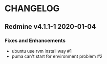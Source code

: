 # CHANGELOG

## Redmine v4.1.1-1 2020-01-04
### Fixes and Enhancements
- ubuntu use rvm install way #1
- puma can't start for environment problem #2
